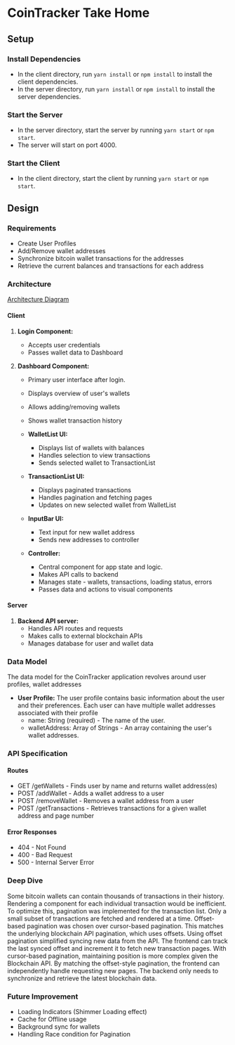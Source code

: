 # CoinTracker Take Home

## Setup

### Install Dependencies

- In the client directory, run `yarn install` or `npm install` to install the client dependencies.
- In the server directory, run `yarn install` or `npm install` to install the server dependencies.

### Start the Server

- In the server directory, start the server by running `yarn start` or `npm start`.
- The server will start on port 4000.

### Start the Client

- In the client directory, start the client by running `yarn start` or `npm start`.

## Design

### Requirements

- Create User Profiles
- Add/Remove wallet addresses
- Synchronize bitcoin wallet transactions for the addresses
- Retrieve the current balances and transactions for each address

### Architecture

[Architecture Diagram](https://excalidraw.com/#room=1bff8dfe982f39a4c778,wD6k3XqOBOJCOQ3Nf-VcXg)

#### Client

1. **Login Component:**
    - Accepts user credentials
    - Passes wallet data to Dashboard

2. **Dashboard Component:**
    - Primary user interface after login.
    - Displays overview of user's wallets
    - Allows adding/removing wallets
    - Shows wallet transaction history

    - **WalletList UI:**
        - Displays list of wallets with balances
        - Handles selection to view transactions
        - Sends selected wallet to TransactionList

    - **TransactionList UI:**
        - Displays paginated transactions
        - Handles pagination and fetching pages
        - Updates on new selected wallet from WalletList

    - **InputBar UI:**
        - Text input for new wallet address
        - Sends new addresses to controller

    - **Controller:**
        - Central component for app state and logic.
        - Makes API calls to backend
        - Manages state - wallets, transactions, loading status, errors
        - Passes data and actions to visual components

#### Server

1. **Backend API server:**
    - Handles API routes and requests
    - Makes calls to external blockchain APIs
    - Manages database for user and wallet data

### Data Model

The data model for the CoinTracker application revolves around user profiles, wallet addresses

- **User Profile:**
    The user profile contains basic information about the user and their preferences. Each user can have multiple wallet addresses associated with their profile
    - name: String (required) - The name of the user.
    - walletAddress: Array of Strings - An array containing the user's wallet addresses.

### API Specification

#### Routes

- GET /getWallets - Finds user by name and returns wallet address(es)
- POST /addWallet - Adds a wallet address to a user
- POST /removeWallet - Removes a wallet address from a user
- POST /getTransactions - Retrieves transactions for a given wallet address and page number

#### Error Responses

- 404 - Not Found
- 400 - Bad Request
- 500 - Internal Server Error

### Deep Dive

Some bitcoin wallets can contain thousands of transactions in their history. Rendering a component for each individual transaction would be inefficient. To optimize this, pagination was implemented for the transaction list. Only a small subset of transactions are fetched and rendered at a time. Offset-based pagination was chosen over cursor-based pagination. This matches the underlying blockchain API pagination, which uses offsets. Using offset pagination simplified syncing new data from the API. The frontend can track the last synced offset and increment it to fetch new transaction pages. With cursor-based pagination, maintaining position is more complex given the Blockchain API. By matching the offset-style pagination, the frontend can independently handle requesting new pages. The backend only needs to synchronize and retrieve the latest blockchain data.

### Future Improvement

- Loading Indicators (Shimmer Loading effect)
- Cache for Offline usage
- Background sync for wallets
- Handling Race condition for Pagination
